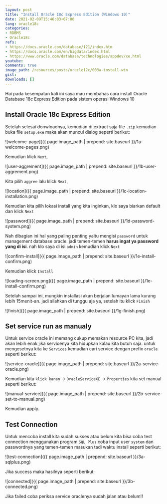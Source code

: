 ```yaml
---
layout: post
title: "Install Oracle 18c Express Edition (Windows 10)"
date: 2021-02-09T15:46:03+07:00
lang: oracle18c
categories:
- RDBMS
- Oracle18c
refs: 
- https://docs.oracle.com/database/121/index.htm
- https://docs.oracle.com/en/bigdata/index.html
- https://www.oracle.com/database/technologies/appdev/xe.html
youtube: 
comments: true
image_path: /resources/posts/oracle12c/003a-install-win
gist: 
downloads: []
---
```


Hai pada kesempatan kali ini saya mau membahas cara install Oracle Database 18c Express Edition pada sistem operasi Windows 10

## Install Oracle 18c Express Edition

Setelah selesai donwloadnya, kemudian di extract saja file `.zip` kemudian buka file `setup.exe` maka akan muncul dialog seperti berikut:

![welcome-page]({{ page.image_path | prepend: site.baseurl }}/1a-welcome-pages.png)

Kemudian klick `Next`, 

![user-aggrement]({{ page.image_path | prepend: site.baseurl }}/1b-user-aggrement.png)

Kita pilih `aggree` lalu klick `Next`,

![location]({{ page.image_path | prepend: site.baseurl }}/1c-location-installation.png)

Kemudian kita pilih lokasi install yang kita inginkan, klo saya biarkan default dan klick `Next`

![password]({{ page.image_path | prepend: site.baseurl }}/1d-password-system.png)

Nah dibagian ini hal yang paling penting yaitu mengisi `password` untuk management database oracle. jadi temen-temen **harus ingat ya password yang di isi**. nah klo saya di isi `admin` kemudian klick `Next`

![confirm-install]({{ page.image_path | prepend: site.baseurl }}/1e-install-confirm.png)

Kemudian klick `Install`

![loading-screen.png]({{ page.image_path | prepend: site.baseurl }}/1e-install-confirm.png)

Setelah sampai ini, mungkin installasi akan berjalan lumayan lama kurang lebih 15menit-an. jadi silahkan di tunggu aja ya, setelah itu klick `Finish`

![finish]({{ page.image_path | prepend: site.baseurl }}/1g-finish.png)

## Set service run as manualy

Untuk service oracle ini memang cukup memakan resource PC kita, jadi akan lebih enak jika servicenya kita hidupkan kalau kita butuh saja. untuk mengesetnya kita ke `Services` kemudian cari service dengan prefix `oracle` seperti berikut:

![service-oracle]({{ page.image_path | prepend: site.baseurl }}/2a-service-oracle.png)

Kemudian kita `klick kanan` -> `OracleServiceXE` -> `Properties` kita set manual seperti berikut:

![manual-service]({{ page.image_path | prepend: site.baseurl }}/2b-service-set-to-manual.png)

Kemudian apply.

## Test Connection

Untuk mencoba install kita sudah sukses atau belum kita bisa coba test connection menggunakan program `SQL Plus` coba input user `system` dan passwordnya yang temen-temen masukan tadi waktu install seperti berikut:

![test-connection]({{ page.image_path | prepend: site.baseurl }}/3a-sqlplus.png)

Jika success maka hasilnya seperti berikut:

![connected]({{ page.image_path | prepend: site.baseurl }}/3b-connected.png)

Jika failed coba periksa service oraclenya sudah jalan atau belum!!
